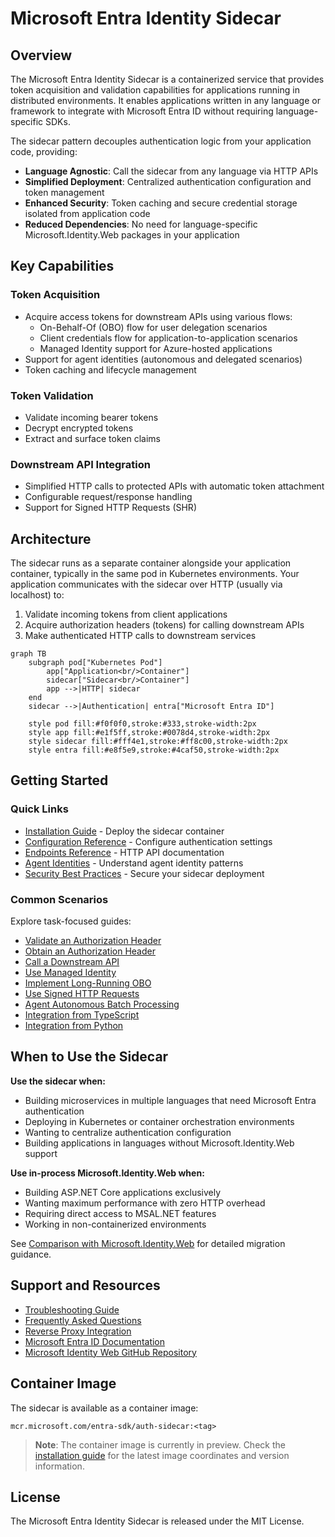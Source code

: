 # Microsoft Entra Identity Sidecar

## Overview

The Microsoft Entra Identity Sidecar is a containerized service that provides token acquisition and validation capabilities for applications running in distributed environments. It enables applications written in any language or framework to integrate with Microsoft Entra ID without requiring language-specific SDKs.

The sidecar pattern decouples authentication logic from your application code, providing:

- **Language Agnostic**: Call the sidecar from any language via HTTP APIs
- **Simplified Deployment**: Centralized authentication configuration and token management
- **Enhanced Security**: Token caching and secure credential storage isolated from application code
- **Reduced Dependencies**: No need for language-specific Microsoft.Identity.Web packages in your application

## Key Capabilities

### Token Acquisition
- Acquire access tokens for downstream APIs using various flows:
  - On-Behalf-Of (OBO) flow for user delegation scenarios
  - Client credentials flow for application-to-application scenarios
  - Managed Identity support for Azure-hosted applications
- Support for agent identities (autonomous and delegated scenarios)
- Token caching and lifecycle management

### Token Validation
- Validate incoming bearer tokens
- Decrypt encrypted tokens
- Extract and surface token claims

### Downstream API Integration
- Simplified HTTP calls to protected APIs with automatic token attachment
- Configurable request/response handling
- Support for Signed HTTP Requests (SHR)

## Architecture

The sidecar runs as a separate container alongside your application container, typically in the same pod in Kubernetes environments. Your application communicates with the sidecar over HTTP (usually via localhost) to:

1. Validate incoming tokens from client applications
2. Acquire authorization headers (tokens) for calling downstream APIs
3. Make authenticated HTTP calls to downstream services

```mermaid
graph TB
    subgraph pod["Kubernetes Pod"]
        app["Application<br/>Container"]
        sidecar["Sidecar<br/>Container"]
        app -->|HTTP| sidecar
    end
    sidecar -->|Authentication| entra["Microsoft Entra ID"]
    
    style pod fill:#f0f0f0,stroke:#333,stroke-width:2px
    style app fill:#e1f5ff,stroke:#0078d4,stroke-width:2px
    style sidecar fill:#fff4e1,stroke:#ff8c00,stroke-width:2px
    style entra fill:#e8f5e9,stroke:#4caf50,stroke-width:2px
```

## Getting Started

### Quick Links

- [Installation Guide](installation.md) - Deploy the sidecar container
- [Configuration Reference](configuration.md) - Configure authentication settings
- [Endpoints Reference](endpoints.md) - HTTP API documentation
- [Agent Identities](agent-identities.md) - Understand agent identity patterns
- [Security Best Practices](security.md) - Secure your sidecar deployment

### Common Scenarios

Explore task-focused guides:

- [Validate an Authorization Header](scenarios/validate-authorization-header.md)
- [Obtain an Authorization Header](scenarios/obtain-authorization-header.md)
- [Call a Downstream API](scenarios/call-downstream-api.md)
- [Use Managed Identity](scenarios/managed-identity.md)
- [Implement Long-Running OBO](scenarios/long-running-obo.md)
- [Use Signed HTTP Requests](scenarios/signed-http-request.md)
- [Agent Autonomous Batch Processing](scenarios/agent-autonomous-batch.md)
- [Integration from TypeScript](scenarios/using-from-typescript.md)
- [Integration from Python](scenarios/using-from-python.md)

## When to Use the Sidecar

**Use the sidecar when:**
- Building microservices in multiple languages that need Microsoft Entra authentication
- Deploying in Kubernetes or container orchestration environments
- Wanting to centralize authentication configuration
- Building applications in languages without Microsoft.Identity.Web support

**Use in-process Microsoft.Identity.Web when:**
- Building ASP.NET Core applications exclusively
- Wanting maximum performance with zero HTTP overhead
- Requiring direct access to MSAL.NET features
- Working in non-containerized environments

See [Comparison with Microsoft.Identity.Web](comparison.md) for detailed migration guidance.

## Support and Resources

- [Troubleshooting Guide](troubleshooting.md)
- [Frequently Asked Questions](faq.md)
- [Reverse Proxy Integration](reverse-proxy.md)
- [Microsoft Entra ID Documentation](https://docs.microsoft.com/en-us/azure/active-directory/)
- [Microsoft Identity Web GitHub Repository](https://github.com/AzureAD/microsoft-identity-web)

## Container Image

The sidecar is available as a container image:

```
mcr.microsoft.com/entra-sdk/auth-sidecar:<tag>
```

> **Note**: The container image is currently in preview. Check the [installation guide](installation.md) for the latest image coordinates and version information.

## License

The Microsoft Entra Identity Sidecar is released under the MIT License.
